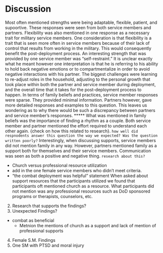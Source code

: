 # Discussion
Most often mentioned strengths were being adaptable, flexible, patient, and supoortive. These responses were seen from both service members and partners. Flexibility was also mentioned in one response as a necessary trait for military service members. One consideration is that flexibility is a trait that is seen more often in service members because of their lack of control that results from working in the military. This would consequently benefit the post-deployment process. An interesting strength that was provided by one service member was “self-restraint.” It is unclear exactly what he meant however one interpretation is that he is referring to his ability to hold back negative emotions or to compartmentalize in order to avoid negative interactions with his partner. 
The biggest challenges were learning to re-adjust roles in the household, adjusting to the personal growth that took place within both the partner and service member during deployment, and the overall time that it takes for the post-deployment process to happen. 
In terms of family beliefs and practices, service member responses were sparse. They provided minimal information. Partners however, gave more detailed responses and examples to this question. This leaves us wondering as to why there would be such a discrepancy between partners and service member’s responses. ***** What was mentioned in family beliefs was the importance of finding a rhythm as a couple. Both service member and partner mentioned the effort required to understand each other again. {check on how this related to research}. `how well did respnodents answer this question the way we expected? Was the question written poorly?` 
Interestingly, when discussing supports, service members did not mention family in any way. However, partners mentioned family as a support both for themselves and their service members. 
Communication was seen as both a positive and negative thing. `research about this?`
- Church versus professional resource utilization
- add in the one female service members who didn’t meet criteria.
- “the combat deployment was helpful” statement
When asked about support resources that the participants utilized we found that participants oft mentioned church as a resource. What participants did not mention was any professional resources such as DoD sponsored programs or therapists, counselors, etc. 

2) Research that supports the findings?
3) Unexpected Findings?
- combat as beneficial
	- Metnion the mentions of church as a support and lack of mention of professional supports
4) Female S.M. Findings
5) One SM with PTSD and moral injury